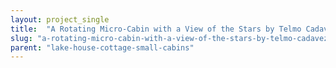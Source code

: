```yaml
---
layout: project_single
title:  "A Rotating Micro-Cabin with a View of the Stars by Telmo Cadavez"
slug: "a-rotating-micro-cabin-with-a-view-of-the-stars-by-telmo-cadavez"
parent: "lake-house-cottage-small-cabins"
---
```

 